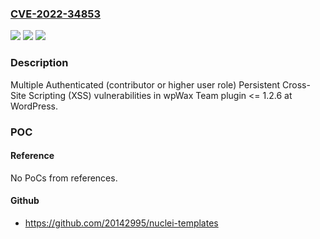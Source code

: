 ### [CVE-2022-34853](https://cve.mitre.org/cgi-bin/cvename.cgi?name=CVE-2022-34853)
![](https://img.shields.io/static/v1?label=Product&message=Team%20(WordPress%20plugin)&color=blue)
![](https://img.shields.io/static/v1?label=Version&message=%3C%3D%201.2.6%3C%3D%201.2.6%20&color=brighgreen)
![](https://img.shields.io/static/v1?label=Vulnerability&message=CWE-79%20Cross-site%20Scripting%20(XSS)&color=brighgreen)

### Description

Multiple Authenticated (contributor or higher user role) Persistent Cross-Site Scripting (XSS) vulnerabilities in wpWax Team plugin <= 1.2.6 at WordPress.

### POC

#### Reference
No PoCs from references.

#### Github
- https://github.com/20142995/nuclei-templates

